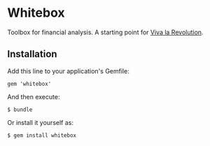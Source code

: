 # Whitebox

Toolbox for financial analysis. A starting point for [Viva la Revolution](http://domasbitvinskas.com/posts/viva-la-revolution).

## Installation

Add this line to your application's Gemfile:

    gem 'whitebox'

And then execute:

    $ bundle

Or install it yourself as:

    $ gem install whitebox
